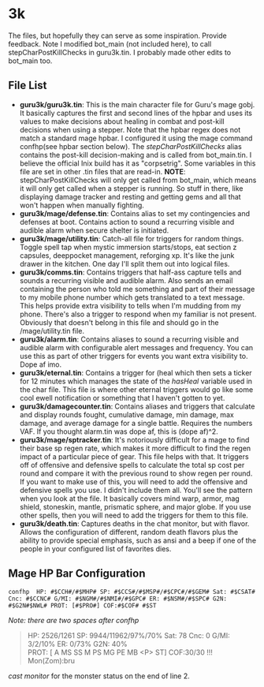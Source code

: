 # 3k

The files, but hopefully they can serve as some inspiration. Provide feedback. Note I modified bot_main (not included here), to call stepCharPostKillChecks in guru3k.tin. I probably made other edits to bot_main too.


## File List
- **guru3k/guru3k.tin**: This is the main character file for Guru's mage gobj.  It basically captures the first and second lines of the hpbar and uses its values to make decisions about healing in combat and post-kill decisions when using a stepper.  Note that the hpbar regex does not match a standard mage hpbar. I configured it using the mage command confhp(see hpbar section below).  The *stepCharPostKillChecks* alias contains the post-kill decision-making and is called from bot_main.tin. I believe the official Inix build has it as "corpsetrig".  Some variables in this file are set in other .tin files that are read-in.  **NOTE**: stepCharPostKillChecks will only get called from bot_main, which means it will only get called when a stepper is running. So stuff in there, like displaying damage tracker and resting and getting gems and all that won't happen when manually fighting.   
- **guru3k/mage/defense.tin**: Contains alias to set my contingencies and defenses at boot. Contains action to sound a recurring visible and audible alarm when secure shelter is initiated.
- **guru3k/mage/utility.tin**: Catch-all file for triggers for random things. Toggle spell tap when mystic immersion starts/stops, eat section z capsules, deeppocket management, reforging xp.  It's like the junk drawer in the kitchen.  One day I'll split them out into logical files. 
- **guru3k/comms.tin**: Contains triggers that half-ass capture tells and sounds a recurring visible and audible alarm. Also sends an email containing the person who told me something and part of their message to my mobile phone number which gets translated to a text message.  This helps provide extra visibility to tells when I'm mudding from my phone.  There's also a trigger to respond when my familiar is not present. Obviously that doesn't belong in this file and should go in the /mage/utility.tin file.
- **guru3k/alarm.tin**: Contains aliases to sound a recurring visible and audible alarm with configurable alert messages and frequency. You can use this as part of other triggers for events you want extra visibility to.  Dope af imo.
- **guru3k/eternal.tin**: Contains a trigger for (heal which then sets a ticker for 12 minutes which manages the state of the *hasHeal* variable used in the char file.  This file is where other eternal triggers would go like some cool ewell notification or something that I haven't gotten to yet.
- **guru3k/damagecounter.tin**: Contains aliases and triggers that calculate and display rounds fought, cumulative damage, min damage, max damage, and average damage for a single battle. Requires the numbers VAF.  If you thought alarm.tin was dope af, this is (dope af)^2.
- **guru3k/mage/sptracker.tin**: It's notoriously difficult for a mage to find their base sp regen rate, which makes it more difficult to find the regen impact of a particular piece of gear. This file helps with that. It triggers off of offensive and defensive spells to calculate the total sp cost per round and compare it with the previous round to show regen per round.  If you want to make use of this, you will need to add the offensive and defensive spells you use. I didn't include them all. You'll see the pattern when you look at the file. It basically covers mind warp, armor, mag shield, stoneskin, mantle, prismatic sphere, and major globe.  If you use other spells, then you will need to add the triggers for them to this file. 
- **guru3k/death.tin**: Captures deaths in the chat monitor, but with flavor.  Allows the configuration of different, random death flavors plus the ability to provide special emphasis, such as ansi and a beep if one of the people in your configured list of favorites dies.

## Mage HP Bar Configuration

`
confhp  HP: #$CCH#/#$MHP# SP: #$CCS#/#$MSP#/#$CPC#/#$GEM# Sat: #$CSAT# Cnc: #$CCNC# G/MI: #$NGM#/#$NMI#/#$GPC# ER: #$NSM#/#$SPC# G2N: #$G2N#$NWL# PROT: [#$PRO#] COF:#$COF# #$ST
`

*Note: there are two spaces after confhp*

>HP: 2526/1261 SP: 9944/11962/97%/70% Sat: 78 Cnc: 0 G/MI: 3/2/10% ER: 0/73% G2N: 40%   
PROT: [ A MS SS M PS MG PE MB \<P\> ST] COF:30/30 !!! Mon(Zom):bru

*cast monitor* for the monster status on the end of line 2.
